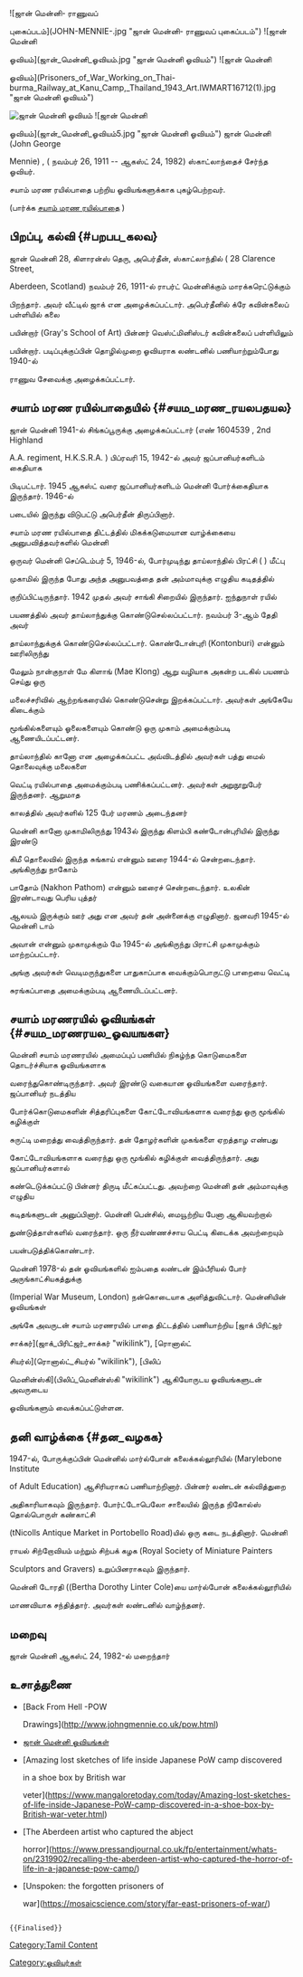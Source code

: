 ![ஜான் மென்னி- ராணுவப்
புகைப்படம்](JOHN-MENNIE-.jpg "ஜான் மென்னி- ராணுவப் புகைப்படம்") ![ஜான் மென்னி
ஓவியம்](ஜான்_மென்னி_ஓவியம்.jpg "ஜான் மென்னி ஓவியம்") ![ஜான் மென்னி
ஓவியம்](Prisoners_of_War_Working_on_Thai-burma_Railway_at_Kanu_Camp,_Thailand_1943_Art.IWMART16712(1).jpg "ஜான் மென்னி ஓவியம்")
![ஜான் மென்னி ஓவியம்](ஜான்_மென்னி_ஓவியம்2.jpg "ஜான் மென்னி ஓவியம்") ![ஜான் மென்னி
ஓவியம்](ஜான்_மென்னி_ஓவியம்5.jpg "ஜான் மென்னி ஓவியம்") ஜான் மென்னி (John George
Mennie) , ( நவம்பர் 26, 1911 -- ஆகஸ்ட் 24, 1982) ஸ்காட்லாந்தைச் சேர்ந்த ஓவியர்.
சயாம் மரண ரயில்பாதை பற்றிய ஓவியங்களுக்காக புகழ்பெற்றவர்.

(பார்க்க [சயாம் மரண ரயில்பாதை](சயாம்_மரண_ரயில்பாதை "wikilink") )

## பிறப்பு, கல்வி {#பறபப_கலவ}

ஜான் மென்னி 28, கிளாரன்ஸ் தெரு, அபெர்தீன், ஸ்காட்லாந்தில் ( 28 Clarence Street,
Aberdeen, Scotland) நவம்பர் 26, 1911-ல் ராபர்ட் மென்னிக்கும் மாரக்கரெட்டுக்கும்
பிறந்தார். அவர் வீட்டில் ஜாக் என அழைக்கப்பட்டார். அபெர்தீனில் க்ரே கவின்கலைப் பள்ளியில் கலை
பயின்றார் (Gray\'s School of Art) பின்னர் வெஸ்ட்மினிஸ்டர் கவின்கலைப் பள்ளியிலும்
பயின்றார். படிப்புக்குப்பின் தொழில்முறை ஓவியராக லண்டனில் பணியாற்றும்போது 1940-ல்
ராணுவ சேவைக்கு அழைக்கப்பட்டார்.

## சயாம் மரண ரயில்பாதையில் {#சயம_மரண_ரயலபதயல}

ஜான் மென்னி 1941-ல் சிங்கப்பூருக்கு அழைக்கப்பட்டார் (எண் 1604539 , 2nd Highland
A.A. regiment, H.K.S.R.A. ) பிப்ரவரி 15, 1942-ல் அவர் ஜப்பானியர்களிடம் கைதியாக
பிடிபட்டார். 1945 ஆகஸ்ட் வரை ஜப்பானியர்களிடம் மென்னி போர்க்கைதியாக இருந்தார். 1946-ல்
படையில் இருந்து விடுபட்டு அபெர்தீன் திருப்பினார்.

சயாம் மரண ரயில்பாதை திட்டத்தில் மிகக்கடுமையான வாழ்க்கையை அனுபவித்தவர்களில் மென்னி
ஒருவர் மென்னி செப்டெம்பர் 5, 1946-ல், போர்முடிந்து தாய்லாந்தில் பிரட்சி ( ) மீட்பு
முகாமில் இருந்த போது அந்த அனுபவத்தை தன் அம்மாவுக்கு எழுதிய கடிதத்தில்
குறிப்பிட்டிருந்தார். 1942 முதல் அவர் சாங்கி சிறையில் இருந்தார். ஐந்துநாள் ரயில்
பயணத்தில் அவர் தாய்லாந்துக்கு கொண்டுசெல்லப்பட்டார். நவம்பர் 3-ஆம் தேதி அவர்
தாய்லாந்துக்குக் கொண்டுசெல்லப்பட்டார். கொண்டோன்புரி (Kontonburi) என்னும் ஊரிலிருந்து
மேலும் நான்குநாள் மே கிளாங் (Mae Klong) ஆறு வழியாக அகன்ற படகில் பயணம் செய்து ஒரு
மலைச்சரிவில் ஆற்றங்கரையில் கொண்டுசென்று இறக்கப்பட்டார். அவர்கள் அங்கேயே கிடைக்கும்
மூங்கில்களையும் ஓலைகளையும் கொண்டு ஒரு முகாம் அமைக்கும்படி ஆணையிடப்பட்டனர்.
தாய்லாந்தில் கானோ என அழைக்கப்பட்ட அவ்விடத்தில் அவர்கள் பத்து மைல் தொலைவுக்கு மலைகளை
வெட்டி ரயில்பாதை அமைக்கும்படி பணிக்கப்பட்டனர். அவர்கள் அறுநூறுபேர் இருந்தனர். ஆறுமாத
காலத்தில் அவர்களில் 125 பேர் மரணம் அடைந்தனர்

மென்னி கானோ முகாமிலிருந்து 1943ல் இருந்து கிளம்பி கண்டோன்புரியில் இருந்து இரண்டு
கிமீ தொலைவில் இருந்த சுங்காய் என்னும் ஊரை 1944-ல் சென்றடைந்தார். அங்கிருந்து நாகோம்
பாதோம் (Nakhon Pathom) என்னும் ஊரைச் சென்றடைந்தார். உலகின் இரண்டாவது பெரிய புத்தர்
ஆலயம் இருக்கும் ஊர் அது என அவர் தன் அன்னைக்கு எழுதினார். ஜனவரி 1945-ல் மென்னி டாம்
அவான் என்னும் முகாமுக்கும் மே 1945-ல் அங்கிருந்து பிராட்சி முகாமுக்கும் மாற்றப்பட்டார்.
அங்கு அவர்கள் வெடிமருந்துகளை பாதுகாப்பாக வைக்கும்பொருட்டு பாறையை வெட்டி
சுரங்கப்பாதை அமைக்கும்படி ஆணையிடப்பட்டனர்.

## சயாம் மரணரயில் ஓவியங்கள் {#சயம_மரணரயல_ஓவயஙகள}

மென்னி சயாம் மரணரயில் அமைப்புப் பணியில் நிகழ்ந்த கொடுமைகளை தொடர்ச்சியாக ஓவியங்களாக
வரைந்துகொண்டிருந்தார். அவர் இரண்டு வகையான ஓவியங்களை வரைந்தார். ஜப்பானியர் நடத்திய
போர்க்கொடுமைகளின் சித்தரிப்புகளை கோட்டோவியங்களாக வரைந்து ஒரு மூங்கில் கழிக்குள்
சுருட்டி மறைத்து வைத்திருந்தார். தன் தோழர்களின் முகங்களை ஏறத்தாழ எண்பது
கோட்டோவியங்களாக வரைந்து ஒரு மூங்கில் கழிக்குள் வைத்திருந்தார். அது ஜப்பானியர்களால்
கண்டெடுக்கப்பட்டு பின்னர் திருடி மீட்கப்பட்டது. அவற்றை மென்னி தன் அம்மாவுக்கு எழுதிய
கடிதங்களுடன் அனுப்பினார். மென்னி பென்சில், மையூற்றிய பேனா ஆகியவற்றால்
துண்டுத்தாள்களில் வரைந்தார். ஒரு நீர்வண்ணச்சாய பெட்டி கிடைக்க அவற்றையும்
பயன்படுத்திக்கொண்டார்.

மென்னி 1978-ல் தன் ஓவியங்களில் ஐம்பதை லண்டன் இம்பீரியல் போர் அருங்காட்சியகத்துக்கு
(Imperial War Museum, London) நன்கொடையாக அளித்துவிட்டார். மென்னியின் ஓவியங்கள்
அங்கே அவருடன் சயாம் மரணரயில் பாதை திட்டத்தில் பணியாற்றிய [ஜாக் பிரிட்ஜர்
சாக்கர்](ஜாக்_பிரிட்ஜர்_சாக்கர் "wikilink"), [ரொனால்ட்
சியர்ல்](ரொனால்ட்_சியர்ல் "wikilink"), [பிலிப்
மெனின்ஸ்கி](பிலிப்_மெனின்ஸ்கி "wikilink") ஆகியோருடய ஓவியங்களுடன் அவருடைய
ஓவியங்களும் வைக்கப்பட்டுள்ளன.

## தனி வாழ்க்கை {#தன_வழகக}

1947-ல், போருக்குப்பின் மென்னில் மார்ல்போன் கலைக்கல்லூரியில் (Marylebone Institute
of Adult Education) ஆசிரியராகப் பணியாற்றினார். பின்னர் லண்டன் கல்வித்துறை
அதிகாரியாகவும் இருந்தார். போர்ட்டோபெலோ சாலையில் இருந்த நிகோல்ஸ் தொல்பொருள் கண்காட்சி
(tNicolls Antique Market in Portobello Road)யில் ஒரு கடை நடத்தினார். மென்னி
ராயல் சிற்றோவியம் மற்றும் சிற்பக் கழக (Royal Society of Miniature Painters
Sculptors and Gravers) உறுப்பினராகவும் இருந்தார்.

மென்னி டோரதி ((Bertha Dorothy Linter Cole)யை மார்ல்போன் கலைக்கல்லூரியில்
மாணவியாக சந்தித்தார். அவர்கள் லண்டனில் வாழ்ந்தனர்.

## மறைவு

ஜான் மென்னி ஆகஸ்ட் 24, 1982-ல் மறைந்தார்

## உசாத்துணை

-   [Back From Hell -POW
    Drawings](http://www.johngmennie.co.uk/pow.html)
-   [ஜான் மென்னி ஓவியங்கள்](http://www.johngmennie.co.uk/miniart.html)
-   [Amazing lost sketches of life inside Japanese PoW camp discovered
    in a shoe box by British war
    veter](https://www.mangaloretoday.com/today/Amazing-lost-sketches-of-life-inside-Japanese-PoW-camp-discovered-in-a-shoe-box-by-British-war-veter.html)
-   [The Aberdeen artist who captured the abject
    horror](https://www.pressandjournal.co.uk/fp/entertainment/whats-on/2319902/recalling-the-aberdeen-artist-who-captured-the-horror-of-life-in-a-japanese-pow-camp/)
-   [Unspoken: the forgotten prisoners of
    war](https://mosaicscience.com/story/far-east-prisoners-of-war/)

```{=mediawiki}
{{Finalised}}
```
[Category:Tamil Content](Category:Tamil_Content "wikilink")
[Category:ஓவியர்கள்](Category:ஓவியர்கள் "wikilink")
